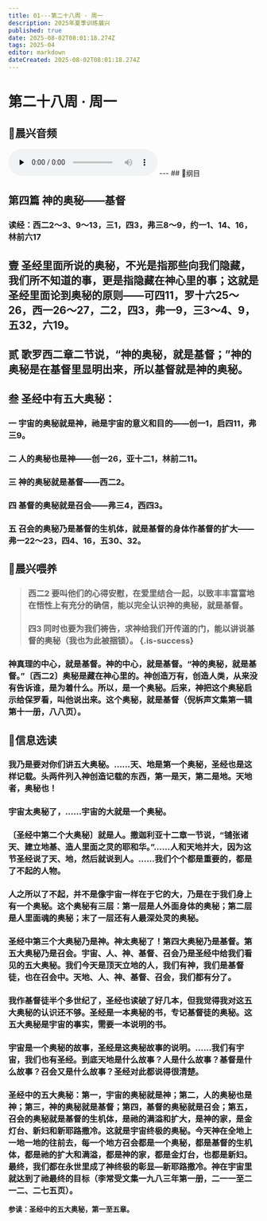 ```yaml
---
title: 01---第二十八周 · 周一
description: 2025年夏季训练晨兴
published: true
date: 2025-08-02T08:01:18.274Z
tags: 2025-04
editor: markdown
dateCreated: 2025-08-02T08:01:18.274Z
---
```


# 第二十八周 · 周一
## 🎵晨兴音频
<audio id="audio" controls="" preload="none">
      <source id="mp3" src="/2025-04/week4/week28day1.mp3">
</audio>
---
## 📖纲目

## 第四篇    神的奥秘——基督

### 读经：西二2～3、9～13，三1，四3，弗三8～9，约一1、14、16，林前六17

## 壹    圣经里面所说的奥秘，不光是指那些向我们隐藏，我们所不知道的事，更是指隐藏在神心里的事；这就是圣经里面论到奥秘的原则——可四11，罗十六25～26，西一26～27，二2，四3，弗一9，三3～4、9，五32，六19。

## 贰    歌罗西二章二节说，“神的奥秘，就是基督；”神的奥秘是在基督里显明出来，所以基督就是神的奥秘。

## 叁    圣经中有五大奥秘：

### 一    宇宙的奥秘就是神，祂是宇宙的意义和目的——创一1，启四11，弗三9。

### 二    人的奥秘也是神——创一26，亚十二1，林前二11。

### 三    神的奥秘就是基督——西二2。

### 四    基督的奥秘就是召会——弗三4，西四3。

### 五    召会的奥秘乃是基督的生机体，就是基督的身体作基督的扩大——弗一22～23，四4、16，五30、32。

## 📖晨兴喂养

>### **西二2    要叫他们的心得安慰，在爱里结合一起，以致丰丰富富地在悟性上有充分的确信，能以完全认识神的奥秘，就是基督。**
>
>### **四3    同时也要为我们祷告，求神给我们开传道的门，能以讲说基督的奥秘（我也为此被捆锁）。** {.is-success}

### 神真理的中心，就是基督。神的中心，就是基督。“神的奥秘，就是基督。”〔西二2〕奥秘是藏在神心里的。神创造万有，创造人类，从来没有告诉谁，是为着什么。所以，是一个奥秘。后来，神把这个奥秘启示给保罗看，叫他说出来。这个奥秘，就是基督（倪柝声文集第一辑第十一册，八八页）。

## 📖信息选读

### 我乃是要对你们讲五大奥秘。……天、地是第一个奥秘，圣经也是这样记载。头两件列入神创造记载的东西，第一是天，第二是地。天地者，奥秘也！

### 宇宙太奥秘了，……宇宙的大就是一个奥秘。

### 〔圣经中第二个大奥秘〕就是人。撒迦利亚十二章一节说，“铺张诸天、建立地基、造人里面之灵的耶和华。”……人和天地并大，因为这节圣经说了天、地，然后就说到人。……我们个个都是重要的，都是了不起的人物。

### 人之所以了不起，并不是像宇宙一样在于它的大，乃是在于我们身上有一个奥秘。这个奥秘有三层：第一层是人外面身体的奥秘；第二层是人里面魂的奥秘；末了一层还有人最深处灵的奥秘。

### 圣经中第三个大奥秘乃是神。神太奥秘了！第四大奥秘乃是基督。第五大奥秘乃是召会。宇宙、人、神、基督、召会乃是圣经中给我们看见的五大奥秘。我们今天是顶天立地的人，我们有神，我们是基督徒，也在召会中。天地、人、神、基督、召会，我们都有分了。

### 我作基督徒半个多世纪了，圣经也读破了好几本，但我觉得我对这五大奥秘的认识还不够。圣经是一本奥秘的书，专记基督徒的奥秘。这五大奥秘是宇宙的事实，需要一本说明的书。

### 宇宙是一个奥秘的故事，圣经是这奥秘故事的说明。……我们有宇宙，我们也有圣经。到底天地是什么故事？人是什么故事？基督是什么故事？召会又是什么故事？圣经对此都说得很清楚。

### 圣经中的五大奥秘：第一，宇宙的奥秘就是神；第二，人的奥秘也是神；第三，神的奥秘就是基督；第四，基督的奥秘就是召会；第五，召会的奥秘就是基督的生机体，是祂的满溢和扩大，是神的家，是金灯台、新妇和新耶路撒冷。这就是宇宙终极的奥秘。今天神在全地上一地一地的往前去，每一个地方召会都是一个奥秘，都是基督的生机体，都是祂的扩大和满溢，都是神的家，都是金灯台，也都是新妇。最终，我们都在永世里成了神终极的彰显—新耶路撒冷。神在宇宙里就达到了祂最终的目标（李常受文集一九八三年第一册，二一一至二一二、二七五页）。

**参读：圣经中的五大奥秘，第一至五章。**
<!-- Google tag (gtag.js) -->
<script async src="https://www.googletagmanager.com/gtag/js?id=G-1P8709Z16T"></script>
<script>
  window.dataLayer = window.dataLayer || [];
  function gtag(){dataLayer.push(arguments);}
  gtag('js', new Date());

  gtag('config', 'G-1P8709Z16T');
</script>